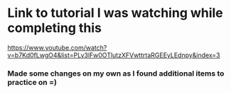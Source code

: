# Link to tutorial I was watching while completing this

https://www.youtube.com/watch?v=b7Kd0fLwgO4&list=PLy3lFw0OTlutzXFVwttrtaRGEEyLEdnpy&index=3

### Made some changes on my own as I found additional items to practice on =)
